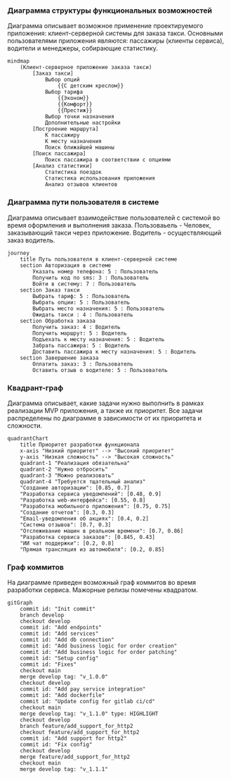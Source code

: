 ### Диаграмма структуры функциональных возможностей
Диаграмма описывает возможное применение проектируемого приложения: клиент-серверной системы для заказа такси.
Основными пользователями приложения являются: пассажиры (клиенты сервиса), водители и менеджеры, собирающие статистику.
```mermaid
mindmap
    (Клиент-серверное приложение заказа такси)
        [Заказ такси]
            Выбор опций
                {{С детским креслом}}
            Выбор тарифа
                {{Эконом}}
                {{Комфорт}}
                {{Престиж}}
            Выбор точки назначения
            Дополнительные настройки
        [Построение маршрута]
            К пассажиру
            К месту назначения
            Поиск ближайшей машины
        [Поиск пассажира]
            Поиск пассажира в соответствии с опциями
        [Анализ статистики]
            Статистика поездок
            Статистика использования приложения
            Анализ отзывов клиентов
```

### Диаграмма пути пользователя в системе
Диаграмма описывает взаимодействие пользователей с системой во время оформления и выполнения заказа.
Пользоваьель - Человек, заказывающий такси через приложение.
Водитель - осуществляющий заказ водитель.
```mermaid
journey
    title Путь пользователя в клиент-серверной системе
    section Авторизация в системе
        Указать номер телефона: 5 : Пользователь
        Получить код по sms: 3 : Пользователь
        Войти в систему: 7 : Пользователь
    section Заказ такси
        Выбрать тариф: 5 : Пользователь
        Выбрать опции: 5 : Пользователь
        Выбрать место назначения: 5 : Пользователь
        Ожидать такси : 4 : Пользователь
    section Обработка заказа
        Получить заказ: 4 : Водитель
        Получить маршрут: 5 : Водитель
        Подъехать к месту назначения: 5 : Водитель
        Забрать пассажира: 5 : Водитель
        Доставить пассажира к месту назначения: 5 : Водитель
    section Завершение заказа
        Оплатить заказ: 3 : Пользователь
        Оставить отзыв о водителе: 5 : Пользователь
```
### Квадрант-граф
Диаграмма описывает, какие задачи нужно выполнить в рамках реализации MVP приложения, а также их приоритет. Все задачи распределены по диаграмме в зависимости от их приоритета и сложности.
```mermaid
quadrantChart
    title Приоритет разработки функционала
    x-axis "Низкий приоритет" --> "Высокий приоритет"
    y-axis "Низкая сложность" --> "Высокая сложность"
    quadrant-1 "Реализация обязательна"
    quadrant-2 "Нужно отбросить"
    quadrant-3 "Можно реализовать"
    quadrant-4 "Требуется тщательный анализ"
    "Создание авторизации": [0.85, 0.7]
    "Разработка сервиса уведомлений": [0.48, 0.9]
    "Разработка web-интерфейса": [0.55, 0.8]
    "Разработка мобильного приложения": [0.75, 0.75]
    "Создание отчетов": [0.3, 0.3]
    "Email-уведомления об акциях": [0.4, 0.2]
    "Система отзывов": [0.7, 0.3]
    "Отслеживание машин в реальном времени": [0.7, 0.86]
    "Разработка сервиса заказов": [0.845, 0.43]
    "ИИ чат поддержки": [0.2, 0.8]
    "Прямая трансляция из автомобиля": [0.2, 0.85]
```
### Граф коммитов
На диаграмме приведен возможный граф коммитов во время разработки сервиса.
Мажорные релизы помечены квадратом.
```mermaid
gitGraph
    commit id: "Init commit"
    branch develop
    checkout develop
    commit id: "Add endpoints"
    commit id: "Add services" 
    commit id: "Add db connection"
    commit id: "Add business logic for order creation"
    commit id: "Add business logic for order patching"
    commit id: "Setup config"
    commit id: "Fixes"
    checkout main
    merge develop tag: "v_1.0.0"
    checkout develop
    commit id: "Add pay service integration"
    commit id: "Add dockerfile"
    commit id: "Update config for gitlab ci/cd"
    checkout main
    merge develop tag: "v_1.1.0" type: HIGHLIGHT
    checkout develop
    branch feature/add_support_for_http2
    checkout feature/add_support_for_http2
    commit id: "Add support for http2"
    commit id: "Fix config"
    checkout develop
    merge feature/add_support_for_http2
    checkout main
    merge develop tag: "v_1.1.1"
```